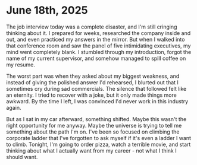 # June 18th, 2025

The job interview today was a complete disaster, and I'm still cringing thinking about it. I prepared for weeks, researched the company inside and out, and even practiced my answers in the mirror. But when I walked into that conference room and saw the panel of five intimidating executives, my mind went completely blank. I stumbled through my introduction, forgot the name of my current supervisor, and somehow managed to spill coffee on my resume.

The worst part was when they asked about my biggest weakness, and instead of giving the polished answer I'd rehearsed, I blurted out that I sometimes cry during sad commercials. The silence that followed felt like an eternity. I tried to recover with a joke, but it only made things more awkward. By the time I left, I was convinced I'd never work in this industry again.

But as I sat in my car afterward, something shifted. Maybe this wasn't the right opportunity for me anyway. Maybe the universe is trying to tell me something about the path I'm on. I've been so focused on climbing the corporate ladder that I've forgotten to ask myself if it's even a ladder I want to climb. Tonight, I'm going to order pizza, watch a terrible movie, and start thinking about what I actually want from my career - not what I think I should want.